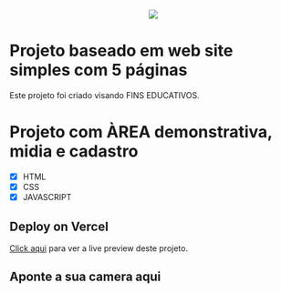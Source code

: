 <h1 align="center"><img src="https://user-images.githubusercontent.com/53831498/135899352-1463af04-5098-4741-bc8a-78c0877e1f96.png"></h1>

# Projeto baseado em web site simples com 5 páginas

Este projeto foi criado visando FINS EDUCATIVOS.

# Projeto com ÀREA demonstrativa, midia e cadastro

  - [x] HTML 
  - [x] CSS
  - [x] JAVASCRIPT

## Deploy on Vercel

[Click aqui](https://web-site-silk-kappa.vercel.app/) para ver a live preview deste projeto.

## Aponte a sua camera aqui

<div align="center" >
  <img src="https://github.com/FelipeMaximus/Web-site-/assets/53831498/696ed61e-8b20-46cb-a9db-dd11b3ff9e4e>
</div> para ver a live preview deste projeto.
